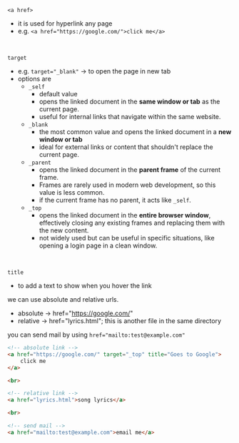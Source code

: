 `<a href>`
- it is used for hyperlink any page 
- e.g. `<a href="https://google.com/">click me</a>`
<br>

`target`
- e.g. `target="_blank"` -> to open the page in new tab
- options are
	- `_self` 
		- default value
		- opens the linked document in the **same window or tab** as the current page.
		- useful for internal links that navigate within the same website.
	- `_blank`
		- the most common value and opens the linked document in a **new window or tab**
		- ideal for external links or content that shouldn't replace the current page.
	- `_parent`
		- opens the linked document in the **parent frame** of the current frame. 
		- Frames are rarely used in modern web development, so this value is less common. 
		- if the current frame has no parent, it acts like `_self`.
	- `_top`
		- opens the linked document in the **entire browser window**, effectively closing any existing frames and replacing them with the new content. 
		- not widely used but can be useful in specific situations, like opening a login page in a clean window.
<br>

`title`
- to add a text to show when you hover the link

we can use absolute and relative urls.
- absolute -> href="https://google.com/"
- relative -> href="lyrics.html"; this is another file in the same directory

you can send mail by using `href="mailto:test@example.com"`

```html
<!-- absolute link -->
<a href="https://google.com/" target="_top" title="Goes to Google">
	click me
</a>

<br>

<!-- relative link -->
<a href="lyrics.html">song lyrics</a>

<br>

<!-- send mail -->
<a href="mailto:test@example.com">email me</a>
```
